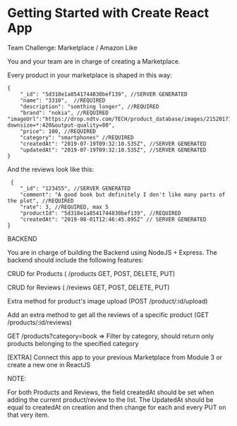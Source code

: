 # Getting Started with Create React App

Team Challenge: Marketplace / Amazon Like

 

You and your team are in charge of creating a Marketplace.

 

Every product in your marketplace is shaped in this way:

 

    {
        "_id": "5d318e1a8541744830bef139", //SERVER GENERATED
        "name": "3310",  //REQUIRED
        "description": "somthing longer", //REQUIRED
        "brand": "nokia", //REQUIRED 	  "imageUrl":"https://drop.ndtv.com/TECH/product_database/images/2152017124957PM_635_nokia_3310.jpeg?downsize=*:420&output-quality=80",
        "price": 100, //REQUIRED
        "category": "smartphones" //REQUIRED
        "createdAt": "2019-07-19T09:32:10.535Z", //SERVER GENERATED
        "updatedAt": "2019-07-19T09:32:10.535Z", //SERVER GENERATED
    }
 

And the reviews look like this:

 

     {
        "_id": "123455", //SERVER GENERATED
        "comment": "A good book but definitely I don't like many parts of the plot", //REQUIRED
        "rate": 3, //REQUIRED, max 5
        "productId": "5d318e1a8541744830bef139", //REQUIRED
        "createdAt": "2019-08-01T12:46:45.895Z" // SERVER GENERATED
    }
 

 

BACKEND

 

You are in charge of building the Backend using NodeJS + Express. The backend should include the following features:

 

CRUD for Products ( /products GET, POST, DELETE, PUT)

CRUD for Reviews ( /reviews GET, POST, DELETE, PUT)

Extra method for product's image upload (POST /product/:id/upload)

Add an extra method to get all the reviews of a specific product (GET /products/:id/reviews)

GET /products?category=book => Filter by category, should return only products belonging to the specified category

 

[EXTRA] Connect this app to your previous Marketplace from Module 3 or create a new one in ReactJS

 

 

NOTE:

For both Products and Reviews, the field createdAt should be set when adding the current product/review to the list.
The UpdatedAt should be equal to createdAt on creation and then change for each and every PUT on that very item.